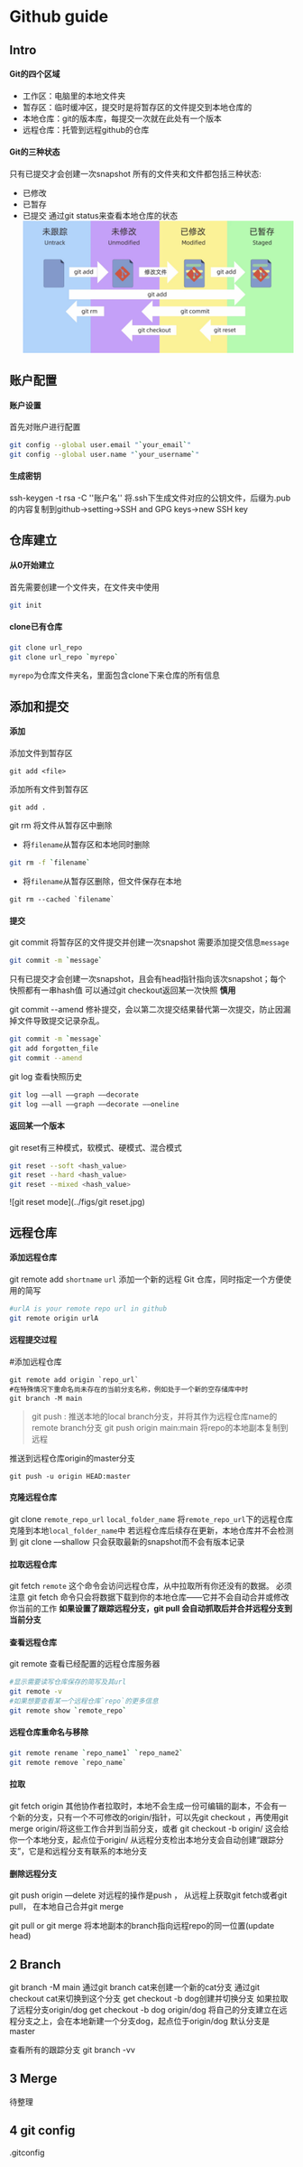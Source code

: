 # Github guide

## Intro
#### Git的四个区域
- 工作区：电脑里的本地文件夹
- 暂存区：临时缓冲区，提交时是将暂存区的文件提交到本地仓库的
- 本地仓库：git的版本库，每提交一次就在此处有一个版本
- 远程仓库：托管到远程github的仓库

#### Git的三种状态
只有已提交才会创建一次snapshot
所有的文件夹和文件都包括三种状态:  
- 已修改 
- 已暂存 
- 已提交
通过git status来查看本地仓库的状态
![relationship](../figs/relationship.jpg)

## 账户配置
#### 账户设置
首先对账户进行配置
```bash
git config --global user.email "`your_email`"
git config --global user.name "`your_username`"
```
#### 生成密钥
ssh-keygen -t rsa -C ''账户名''
将.ssh下生成文件对应的公钥文件，后缀为.pub的内容复制到github->setting->SSH and GPG keys->new SSH key

## 仓库建立
#### 从0开始建立
首先需要创建一个文件夹，在文件夹中使用
```bash
git init
```

#### clone已有仓库
```bash
git clone url_repo
git clone url_repo `myrepo`
```
`myrepo`为仓库文件夹名，里面包含clone下来仓库的所有信息

## 添加和提交

#### 添加
添加文件到暂存区
```
git add <file>
```
添加所有文件到暂存区
```
git add .
```

git rm 将文件从暂存区中删除

- 将`filename`从暂存区和本地同时删除
```bash
git rm -f `filename`
```
- 将`filename`从暂存区删除，但文件保存在本地
```
git rm --cached `filename`
```

#### 提交
git commit 将暂存区的文件提交并创建一次snapshot
需要添加提交信息`message` 
```bash
git commit -m `message` 
```
只有已提交才会创建一次snapshot，且会有head指针指向该次snapshot；每个快照都有一串hash值 
可以通过git checkout返回某一次快照  **慎用**

git commit --amend 修补提交，会以第二次提交结果替代第一次提交，防止因漏掉文件导致提交记录杂乱。
```bash
git commit -m `message`
git add forgotten_file
git commit --amend
```

git log 查看快照历史
```bash
git log ––all ––graph ––decorate
git log ––all ––graph ––decorate ––oneline
```

#### 返回某一个版本
git reset有三种模式，软模式、硬模式、混合模式
```bash
git reset --soft <hash_value>
git reset --hard <hash_value>
git reset --mixed <hash_value>
```
![git reset mode](../figs/git reset.jpg)

## 远程仓库
#### 添加远程仓库
git remote add `shortname` `url`
添加一个新的远程 Git 仓库，同时指定一个方便使用的简写
```bash
#urlA is your remote repo url in github
git remote origin urlA
```

#### 远程提交过程


#添加远程仓库
```
git remote add origin `repo_url`
#在特殊情况下重命名尚未存在的当前分支名称，例如处于一个新的空存储库中时
git branch -M main
```

>git push <name> <local branch>:<remote branch>
推送本地的local branch分支，并将其作为远程仓库name的remote branch分支
git push origin main:main 
将repo的本地副本复制到远程

推送到远程仓库origin的master分支
```
git push -u origin HEAD:master
```
#### 克隆远程仓库
git clone `remote_repo_url` `local_folder_name`
将`remote_repo_url`下的远程仓库克隆到本地`local_folder_name`中
若远程仓库后续存在更新，本地仓库并不会检测到
git clone ––shallow
只会获取最新的snapshot而不会有版本记录

#### 拉取远程仓库
git fetch `remote`
这个命令会访问远程仓库，从中拉取所有你还没有的数据。
必须注意 git fetch 命令只会将数据下载到你的本地仓库——它并不会自动合并或修改你当前的工作
**如果设置了跟踪远程分支，git pull 会自动抓取后并合并远程分支到当前分支**

#### 查看远程仓库
git remote 查看已经配置的远程仓库服务器
```bash
#显示需要读写仓库保存的简写及其url
git remote -v
#如果想要查看某一个远程仓库`repo`的更多信息
git remote show `remote_repo`
```

#### 远程仓库重命名与移除
```bash
git remote rename `repo_name1` `repo_name2`
git remote remove `repo_name`
```



#### 拉取
git fetch origin
其他协作者拉取时，本地不会生成一份可编辑的副本，不会有一个新的分支，只有一个不可修改的origin/<remote branch>指针，可以先git checkout <now branch>，再使用git merge origin/<remote branch>将这些工作合并到当前分支，或者
git checkout -b <now branch> origin/<remote branch>
这会给你一个本地分支，起点位于origin/<remote branch>
从远程分支检出本地分支会自动创建“跟踪分支”，它是和远程分支有联系的本地分支

#### 删除远程分支
git push origin ––delete <remote branch>
对远程的操作是push ，
从远程上获取git fetch或者git pull，
在本地自己合并git merge

git pull or git merge
将本地副本的branch指向远程repo的同一位置(update head)

## 2 Branch
git branch -M main
通过git branch cat来创建一个新的cat分支
通过git checkout cat来切换到这个分支
get checkout -b dog创建并切换分支
如果拉取了远程分支origin/dog
get checkout -b dog origin/dog
将自己的分支建立在远程分支之上，会在本地新建一个分支dog，起点位于origin/dog
默认分支是master

查看所有的跟踪分支
git branch -vv

## 3 Merge
待整理


## 4 git config
.gitconfig